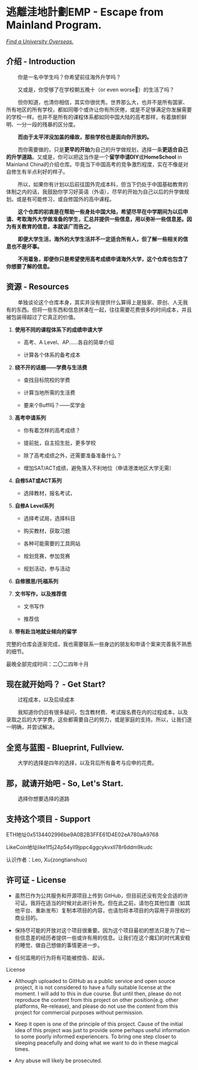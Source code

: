 # 逃離洼地計劃EMP - Escape from Mainland Program.

<u>*Find a University Overseas.*</u>

## 介绍 - Introduction

        你是一名中学生吗？你希望前往海外升学吗？

        又或是，你受够了在学校朝五晚十（or even worse🤣）的生活了吗？

        但你知道，也清你相信，其实你很优秀。世界那么大，也并不是所有国家、所有地区的所有学校，都如同哪个或许让你有所厌倦，或是不足够满足你发展需要的学校一样。也并不是所有的课程体系都如同中国大陆的高考那样，有着旗帜鲜明、一分一段的残暴的区分度。

        **而由于太平洋没加盖的缘故，那些学校也是面向你开放的。**

        而你需要做的，只是**更早的开始**为自己的升学做规划，选择一条**更适合自己的升学道路**。又或是，你可以把这当作是一个**留学申请DIY**或**HomeSchool** in Mainland China的介绍仓库。毕竟当下中国高考的竞争激烈程度，实在不像是对自修生有半点利好的样子。

        所以，如果你有计划以后前往国外完成本科，但当下仍处于中国基础教育的体制之内的话，我鼓励你学习好英语（外语），尽早的开始为自己以后的升学做规划。或是有可能修习，或自修国外的高中课程。

        **这个仓库的初衷是在帮助一些身处中国大陆，希望尽早在中学期间为以后申请、考取海外大学做准备的学生，汇总并提供一些信息，用以弥补一些信息差。因为有关教育的信息，本就该广而告之。**

        **即便大学生活，海外的大学生活并不一定适合所有人，但了解一些相关的信息也不是坏事。**

        **不用着急，即便你只是希望使用高考成绩申请海外大学，这个仓库也包含了你想要了解的信息。**

## 资源 - Resources

        单独谈论这个仓库本身，其实并没有提供什么算得上是独家、原创、人无我有的东西。但将一些东西和信息拼凑在一起，往往需要花费很多的时间成本，并且被包装得超过了它真正的价值。

1. **使用不同的课程体系下的成绩申请大学**
   
   * 高考、A Level、AP......各自的简单介绍
   
   * 计算各个体系的备考成本

2. **绕不开的话题——学费与生活费**
   
   * 查找目标院校的学费
   
   * 计算当地所需的生活费
   
   * 要来个Buff吗？——奖学金

3. **高考申请系列**
   
   * 你有着怎样的高考成绩？
   
   * 提前批，自主招生批，更多学校
   
   * 除了高考成绩之外，还需要准备准备什么？
   
   * 增加SAT/ACT成绩，避免落入不利地位（申请港澳地区大学无需）

4. **自修SAT或ACT系列**
   
   * 选择教材，报名考试，

5. **自修A Level系列**
   
   * 选择考试局，选择科目
   
   * 购买教材，获取习题
   
   * 各种可能需要的工具网站
   
   * 规划竞赛，参加竞赛
   
   * 规划活动，参与活动

6. **自修雅思/托福系列**

7. **文书写作，以及推荐信**
   
   * 文书写作
   
   * 推荐信

8. **带有赴当地就业倾向的留学**

完整的仓库会逐渐完成，我也需要联系一些身边的朋友和申请个案来完善我不熟悉的细节。

最晚全部完成时间：二〇二四年十月

## 现在就开始吗？ - Get Start?

        过程成本，以及后续成本

        我知道你仍旧有很多疑问，包含教材费、考试报名费在内的过程成本，以及录取之后的大学学费，这些都需要自己的努力，或是家庭的支持。所以，让我们逐一明确，并尝试解决。

## 全览与蓝图 - Blueprint, Fullview.

        大学的选择是四年的选择，以及背后所有备考与应申的花费。

## 那，就请开始吧 - So, Let's Start.

        选择你想要选择的道路

## 支持这个项目 - Support

ETH地址0x5134402996be9A0B2B3FFE61D4E02eA780aA9768

LikeCoin地址like1f5j24p54yll9jppc4ggcykvxll78r6ddm9kudc

认识作者：Leo, Xu(zongtianshuo)

## 许可证 - License

* 虽然已作为公共服务和开源项目上传到 GitHub，但目前还没有完全合适的许可证。我将在适当的时候对此进行补充。但在此之前，请勿在其他位置（如其他平台、重新发布）复制本项目的内容，也请勿将本项目的内容用于非授权的商业目的。

* 保持尽可能的开放对这个项目很重要。因为这个项目最初的想法只是为了给一些信息差的经历者提供一些或许有用的信息。让我们在这个魔幻的时代离安稳的睡觉、做自己想做的事情更进一步。

* 任何滥用的行为将有可能被控告、起诉。

License

* Although uploaded to GitHub as a public service and open source project, it is not considered to have a fully suitable license at the moment. I will add to this in due course. But until then, please do not reproduce the content from this project on other position(e.g. other platforms, Re-release), and please do not use the content from this project for commercial purposes without permission.

* Keep it open is one of the principle of this project. Cause of the initial idea of this project was just to provide some perhaps useful information to some poorly informed experiencers. To bring one step closer to sleeping peacefully and doing what we want to do in these magical times.

* Any abuse will likely be prosecuted.
